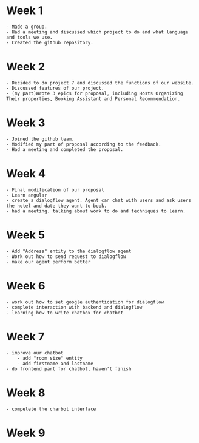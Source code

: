 # Week 1
    - Made a group. 
    - Had a meeting and discussed which project to do and what language and tools we use.
    - Created the github repository.

# Week 2
    - Decided to do project 7 and discussed the functions of our website.
    - Discussed features of our project.
    - (my part)Wrote 3 epics for proposal, including Hosts Organizing Their properties, Booking Assistant and Personal Recommendation.

# Week 3
    - Joined the github team.
    - Modified my part of proposal according to the feedback. 
    - Had a meeting and completed the proposal.

# Week 4
    - Final modification of our proposal
    - Learn angular
    - create a dialogflow agent. Agent can chat with users and ask users the hotel and date they want to book.
    - had a meeting. talking about work to do and techniques to learn.

# Week 5
    - Add "Address" entity to the dialogflow agent
    - Work out how to send request to dialogflow
    - make our agent perform better

# Week 6
    - work out how to set google authentication for dialogflow
    - complete interaction with backend and dialogflow
    - learning how to write chatbox for chatbot

# Week 7
    - improve our chatbot
        - add "room size" entity
        - add firstname and lastname
    - do frontend part for chatbot, haven't finish

# Week 8
    - compelete the charbot interface

# Week 9